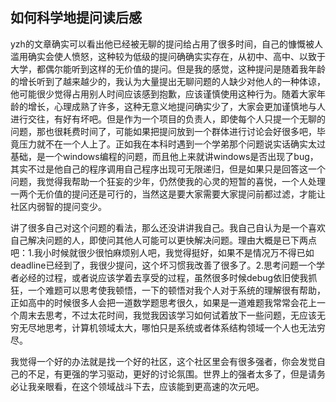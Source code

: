 ## 如何科学地提问读后感

​	yzh的文章确实可以看出他已经被无聊的提问给占用了很多时间，自己的慷慨被人滥用确实会使人愤怒，这种较为低级的提问确确实实存在，从初中、高中、以致于大学，都偶尔能听到这样的无价值的提问。但是我的感觉，这种提问是随着我年龄的增长听到了越来越少的，我认为大量提出无聊问题的人缺少对他人的一种体谅，他可能很少觉得占用别人时间应该感到抱歉，应该谨慎使用这种行为。随着大家年龄的增长，心理成熟了许多，这种无意义地提问确实少了，大家会更加谨慎地与人进行交往，有好有坏吧。但是作为一个项目的负责人，即使每个人只提一个无聊的问题，那也很耗费时间了，可能如果把提问放到一个群体进行讨论会好很多吧，毕竟压力就不在一个人上了。正如我在本科时遇到一个学弟那个问题说实话确实太过基础，是一个windows编程的问题，而且他上来就讲windows是否出现了bug，其实不过是他自己的程序调用自己程序出现可无限递归，但是如果只是回答这一个问题，我觉得我帮助一个狂妄的少年，仍然使我的心灵的短暂的喜悦，一个人处理一两个无价值的提问还是可行的，当然这是要大家需要大家提问前都过滤，才能让社区内弱智的提问变少。

​	讲了很多自己对这个问题的看法，那么还没讲讲我自己。我自己自认为是一个喜欢自己解决问题的人，即使问其他人可能可以更快解决问题。理由大概是已下两点吧：1.我小时候就很少很怕麻烦别人吧，我觉得挺好，如果不是情况万不得已如deadline已经到了，我很少提问，这个坏习惯我改善了很多了。2.思考问题一个学者必经的过程，或者说应该学着去享受的过程，虽然很多时候debug依旧使我抓狂，一个难题可以思考使我顿悟，一下的顿悟对我个人对于系统的理解很有帮助，正如高中的时候很多人会把一道数学题思考很久，如果是一道难题我常常会花上一个周末去思考，不过太花时间，我觉我因该学习如何试着放下一些问题，无应该无穷无尽地思考，计算机领域太大，哪怕只是系统或者体系结构领域一个人也无法穷尽。

​	我觉得一个好的办法就是找一个好的社区，这个社区里会有很多强者，你会发觉自己的不足，有更强的学习驱动，更好的讨论氛围。世界上的强者太多了，但是请务必让我亲眼看，在这个领域战斗下去，应该能到更高速的次元吧。

​	
